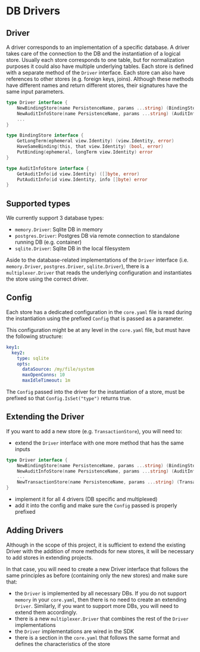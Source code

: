 # DB Drivers

## Driver

A driver corresponds to an implementation of a specific database.
A driver takes care of the connection to the DB and the instantiation of a logical store.
Usually each store corresponds to one table, but for normalization purposes it could also have multiple underlying tables.
Each store is defined with a separate method of the `Driver` interface.
Each store can also have references to other stores (e.g. foreign keys, joins).
Although these methods have different names and return different stores, their signatures have the same input parameters.

```go
type Driver interface {
    NewBindingStore(name PersistenceName, params ...string) (BindingStore, error)
    NewAuditInfoStore(name PersistenceName, params ...string) (AuditInfoStore, error)
	...
}

type BindingStore interface {
    GetLongTerm(ephemeral view.Identity) (view.Identity, error)
    HaveSameBinding(this, that view.Identity) (bool, error)
    PutBinding(ephemeral, longTerm view.Identity) error
}

type AuditInfoStore interface {
    GetAuditInfo(id view.Identity) ([]byte, error)
    PutAuditInfo(id view.Identity, info []byte) error
}
```

## Supported types

We currently support 3 database types:

* `memory.Driver`: Sqlite DB in memory
* `postgres.Driver`: Postgres DB via remote connection to standalone running DB (e.g. container)
* `sqlite.Driver`: Sqlite DB in the local filesystem

Aside to the database-related implementations of the `Driver` interface (i.e. `memory.Driver`, `postgres.Driver`, `sqlite.Driver`), there is a `multiplexer.Driver` that reads the underlying configuration and instantiates the store using the correct driver.

## Config

Each store has a dedicated configuration in the `core.yaml` file is read during the instantiation using the prefixed `Config` that is passed as a parameter.

This configuration might be at any level in the `core.yaml` file, but must have the following structure:

```yaml
key1:
  key2:
    type: sqlite
    opts:
      dataSource: /my/file/system
      maxOpenConns: 10
      maxIdleTimeout: 1m
```

The `Config` passed into the driver for the instantiation of a store, must be prefixed so that `Config.IsSet("type")` returns true.

## Extending the Driver

If you want to add a new store (e.g. `TransactionStore`), you will need to:
* extend the `Driver` interface with one more method that has the same inputs
```go
type Driver interface {
    NewBindingStore(name PersistenceName, params ...string) (BindingStore, error)
    NewAuditInfoStore(name PersistenceName, params ...string) (AuditInfoStore, error)
    ...
	NewTransactionStore(name PersistenceName, params ...string) (TransactionStore, error)
}
```
* implement it for all 4 drivers (DB specific and multiplexed)
* add it into the config and make sure the `Config` passed is properly prefixed

## Adding Drivers

Although in the scope of this project, it is sufficient to extend the existing Driver with the addition of more methods for new stores, it will be necessary to add stores in extending projects.

In that case, you will need to create a new Driver interface that follows the same principles as before (containing only the new stores) and make sure that:
* the `Driver` is implemented by all necessary DBs. If you do not support `memory` in your `core.yaml`, then there is no need to create an extending `Driver`. Similarly, if you want to support more DBs, you will need to extend them accordingly.
* there is a new `multiplexer.Driver` that combines the rest of the `Driver` implementations
* the `Driver` implementations are wired in the SDK
* there is a section in the `core.yaml` that follows the same format and defines the characteristics of the store